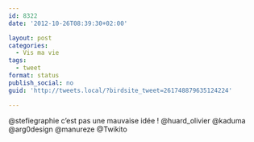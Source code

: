 ```yaml
---
id: 8322
date: '2012-10-26T08:39:30+02:00'

layout: post
categories:
  - Vis ma vie
tags:
  - tweet
format: status
publish_social: no
guid: 'http://tweets.local/?birdsite_tweet=261748879635124224'

---
```


@stefiegraphie c’est pas une mauvaise idée ! @huard\_olivier @kaduma @arg0design @manureze @Twikito